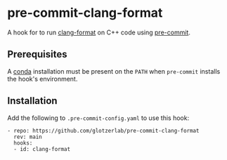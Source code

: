 # pre-commit-clang-format

A hook for to run [clang-format] on C++ code using [pre-commit].

[clang-format]: https://clang.llvm.org/docs/ClangFormat.html
[pre-commit]: https://pre-commit.com/

## Prerequisites

A [conda] installation must be present on the `PATH` when `pre-commit` installs the hook's
environment.

[conda]: https://docs.conda.io/en/latest/miniconda.html

## Installation

Add the following to `.pre-commit-config.yaml` to use this hook:

    - repo: https://github.com/glotzerlab/pre-commit-clang-format
      rev: main
      hooks:
      - id: clang-format

